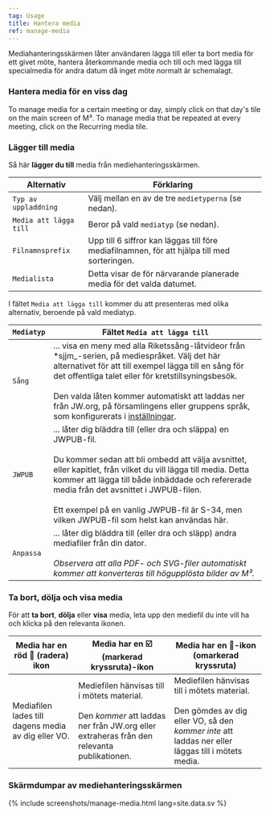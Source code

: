 ```yaml
---
tag: Usage
title: Hantera media
ref: manage-media
---
```


Mediahanteringsskärmen låter användaren lägga till eller ta bort media för ett givet möte, hantera återkommande media och till och med lägga till specialmedia för andra datum då inget möte normalt är schemalagt.

### Hantera media för en viss dag

To manage media for a certain meeting or day, simply click on that day's tile on the main screen of M³. To manage media that be repeated at every meeting, click on the Recurring media tile.

### Lägger till media

Så här **lägger du till** media från mediehanteringsskärmen.

| Alternativ             | Förklaring                                                                                   |
| ---------------------- | -------------------------------------------------------------------------------------------- |
| `Typ av uppladdning`   | Välj mellan en av de tre `medietyperna` (se nedan).                                          |
| `Media att lägga till` | Beror på vald `mediatyp` (se nedan).                                                         |
| `Filnamnsprefix`       | Upp till 6 siffror kan läggas till före mediafilnamnen, för att hjälpa till med sorteringen. |
| `Medialista`           | Detta visar de för närvarande planerade media för det valda datumet.                         |

I fältet `Media att lägga till` kommer du att presenteras med olika alternativ, beroende på vald mediatyp.

| `Mediatyp` | Fältet `Media att lägga till` |
| ------------ | ------------------------ |
| `Sång` | ... visa en meny med alla Riketssång-låtvideor från *sjjm_-serien, på mediespråket. Välj det här alternativet för att till exempel lägga till en sång för det offentliga talet eller för kretstillsyningsbesök. <br><br> Den valda låten kommer automatiskt att laddas ner från JW.org, på församlingens eller gruppens språk, som konfigurerats i [inställningar]({{page.lang}}/#configuration). |
| `JWPUB` | ... låter dig bläddra till (eller dra och släppa) en JWPUB-fil. <br><br> Du kommer sedan att bli ombedd att välja avsnittet, eller kapitlet, från vilket du vill lägga till media. Detta kommer att lägga till både inbäddade och refererade media från det avsnittet i JWPUB-filen. <br><br> Ett exempel på en vanlig JWPUB-fil är S-34, men vilken JWPUB-fil som helst kan användas här. |
| `Anpassa` | ... låter dig bläddra till (eller dra och släpp) andra mediafiler från din dator. <br><br> *Observera att alla PDF- och SVG-filer automatiskt kommer att konverteras till högupplösta bilder av M³.* |

### Ta bort, dölja och visa media

För att **ta bort**, **dölja** eller **visa** media, leta upp den mediefil du inte vill ha och klicka på den relevanta ikonen.

| Media har en röd 🥥 (radera) ikon | Media har en ☑️ (markerad kryssruta)-ikon | Media har en 🔲-ikon (omarkerad kryssruta) |
| ---------------------- | --------------------------- | ------------------------------ |
| Mediafilen lades till dagens media av dig eller VO. | Mediefilen hänvisas till i mötets material. <br><br> Den *kommer* att laddas ner från JW.org eller extraheras från den relevanta publikationen. | Mediefilen hänvisas till i mötets material. <br><br> Den gömdes av dig eller VO, så den *kommer inte* att laddas ner eller läggas till i mötets media. |

### Skärmdumpar av mediehanteringsskärmen

{% include screenshots/manage-media.html lang=site.data.sv %}

